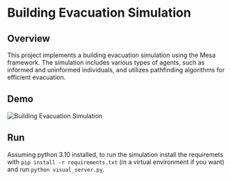 # Building Evacuation Simulation

## Overview

This project implements a building evacuation simulation using the Mesa framework. The simulation includes various types of agents, such as informed and uninformed individuals, and utilizes pathfinding algorithms for efficient evacuation.

## Demo

![Building Evacuation Simulation](imgs/demo.gif)

## Run

Assuming python 3.10 installed, to run the simulation install the requiremets with `pip install -r requirements.txt` (in a virtual environment if you want) and run `python visual_server.py`.
